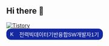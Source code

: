 ## Hi there 👋
  <a href="https://y000.tistory.com" target="_blank"><img alt="Tistory" src ="https://img.shields.io/badge/Tistory-white.svg?&style=for-the-badge"/></a> <br>
  <a href="https://www.kepco.co.kr" target="_blank" style="display: inline-flex; align-items: center; background-color: #1428A0; color: white; text-decoration: none; padding: 5px 10px; border-radius: 12px; font-family: Arial, sans-serif;">
  <img alt="KEPCO" src="https://i.namu.wiki/i/h3DDfMnNuB_zKyrAmq57oQjqO9kuJStxV_4IRPpGORD8PZW6-sy1iHJxijbX4YuB_XtNUJj7qoSol3_P9DRFull8c_fx7Evj9BKIA29daOu_JIfEM5mecPZTkfTebLrVv1Ay3SlvBFpzJ9DHXQvWBA.svg" style="height: 16px; margin-right: 8px;">
  전력빅데이터기반융합SW개발자1기
</a>

<!--
**YooooSW/YooooSW** is a ✨ _special_ ✨ repository because its `README.md` (this file) appears on your GitHub profile.

Here are some ideas to get you started:

- 🔭 I’m currently working on ...
- 🌱 I’m currently learning ...
- 👯 I’m looking to collaborate on ...
- 🤔 I’m looking for help with ...
- 💬 Ask me about ...
- 📫 How to reach me: ...
- 😄 Pronouns: ...
- ⚡ Fun fact: ...
-->
